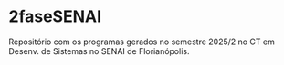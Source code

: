 # 2faseSENAI
Repositório com os programas gerados no semestre 2025/2 no CT em Desenv. de Sistemas no SENAI de Florianópolis.
